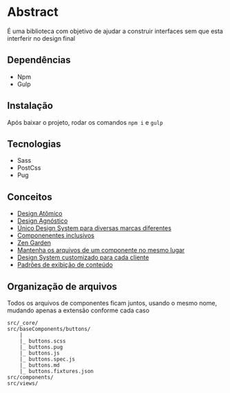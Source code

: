# Abstract

É uma biblioteca com objetivo de ajudar a construir interfaces sem que esta interferir no design final

## Dependências
- Npm
- Gulp

## Instalação
Após baixar o projeto, rodar os comandos ```npm i``` e  ```gulp```

## Tecnologias
- Sass
- PostCss
- Pug

## Conceitos
- [Design Atômico](http://bradfrost.com/blog/post/atomic-web-design/)
- [Design Agnóstico](http://bradfrost.com/blog/post/managing-technology-agnostic-design-systems/)
- [Único Design System para diversas marcas diferentes](http://bradfrost.com/blog/post/creating-themeable-design-systems/)
- [Componenentes inclusivos](https://inclusive-components.design/)
- [Zen Garden](http://www.csszengarden.com/)
- [Mantenha os arquivos de um componente no mesmo lugar](https://medium.com/tableless/8-regras-simples-para-uma-arquitetura-css-robusta-e-escal%C3%A1vel-545c6dade170#ea98)
- [Design System customizado para cada cliente](http://bradfrost.com/blog/post/creating-themeable-design-systems/)
- [Padrões de exibição de conteúdo](http://v3.danielmall.com/articles/content-display-patterns/) 

## Organização de arquivos
Todos os arquivos de componentes ficam juntos, usando o mesmo nome, mudando apenas a extensão conforme cada caso
```
src/_core/
src/baseComponents/buttons/
    |
    |_ buttons.scss
    |_ buttons.pug
    |_ buttons.js
    |_ buttons.spec.js
    |_ buttons.md
    |_ buttons.fixtures.json
src/components/
src/views/
```
